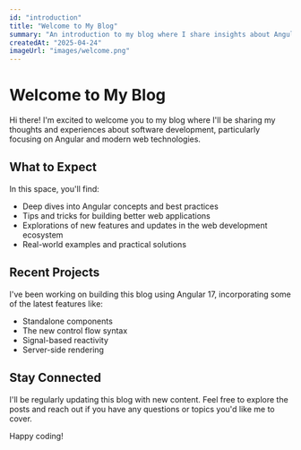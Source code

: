 ```yaml
---
id: "introduction"
title: "Welcome to My Blog"
summary: "An introduction to my blog where I share insights about Angular and modern web development, featuring latest Angular 17 features and best practices."
createdAt: "2025-04-24"
imageUrl: "images/welcome.png"
---
```


# Welcome to My Blog

Hi there! I'm excited to welcome you to my blog where I'll be sharing my thoughts and experiences about software development, particularly focusing on Angular and modern web technologies.

## What to Expect

In this space, you'll find:
- Deep dives into Angular concepts and best practices
- Tips and tricks for building better web applications
- Explorations of new features and updates in the web development ecosystem
- Real-world examples and practical solutions

## Recent Projects

I've been working on building this blog using Angular 17, incorporating some of the latest features like:
- Standalone components
- The new control flow syntax
- Signal-based reactivity
- Server-side rendering

## Stay Connected

I'll be regularly updating this blog with new content. Feel free to explore the posts and reach out if you have any questions or topics you'd like me to cover.

Happy coding!
